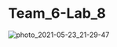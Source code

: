 # Team_6-Lab_8
![photo_2021-05-23_21-29-47](https://user-images.githubusercontent.com/70881645/119272336-11417a80-bc0e-11eb-94a3-78a196dd3036.jpg)
